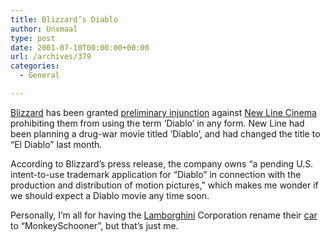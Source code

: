 ```yaml
---
title: Blizzard’s Diablo
author: Unxmaal
type: post
date: 2001-07-10T00:00:00+00:00
url: /archives/379
categories:
  - General

---
```

[Blizzard][1] has been granted [preliminary injunction][2] against [New Line Cinema][3] prohibiting them from using the term &#8216;Diablo&#8217; in any form. New Line had been planning a drug-war movie titled &#8216;Diablo&#8217;, and had changed the title to &#8220;El Diablo&#8221; last month. 

According to Blizzard&#8217;s press release, the company owns &#8220;a pending U.S. intent-to-use trademark application for &#8220;Diablo&#8221; in connection with the production and distribution of motion pictures,&#8221; which makes me wonder if we should expect a Diablo movie any time soon.

Personally, I&#8217;m all for having the [Lamborghini][4] Corporation rename their [car][5] to &#8220;MonkeySchooner&#8221;, but that&#8217;s just me.

 [1]: http://www.blizzard.net
 [2]: http://www.diabloii.net/pressdesk/01-07-10-pr.htm
 [3]: http://www.newlinecinema.com/
 [4]: http://www.lamborghini.com/
 [5]: http://www.diablo-sale.ch/